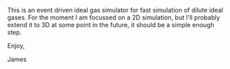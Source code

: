 This is an event driven ideal gas simulator for fast simulation of dilute 
ideal gases.
For the moment I am focussed on a 2D simulation, but I'll probably extend it
to 3D at some point in the future, it should be a simple enough step.

Enjoy,

James